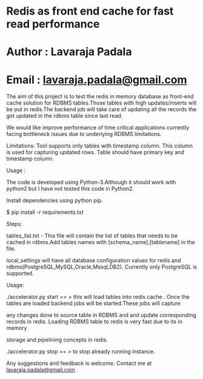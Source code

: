 # Redis as front end cache for fast read performance
# Author : Lavaraja Padala
# Email : lavaraja.padala@gmail.com
The aim of this project is to test the redis in memory database as front-end cache solution for RDBMS tables.Those tables with high updates/inserts
will be put in redis.The backend job will take care of updating all the records the got updated in the  rdbms table since last read.

We would like improve performance of time critical applications currently facing bottleneck issues due to underlying RDBMS limitations.

Limitations:
Tool supports only tables with timestamp column. This column is used for capturing updated rows.
Table should have primary key and timestamp column.


Usage :

The code is developed using Python-3.Although it should work with python2 but I have not tested this code in Python2.

Install dependencies using python pip.

$ pip install -r requirements.txt

Steps:

tables_list.txt - This file will contain the list of tables that needs to be cached in rdbms.Add tables names with [schema_name].[tablename]  in the file.

local_settings will have all database configuration values for redis and rdbms(PostgreSQL,MySQL,Oracle,Mssql,DB2). Currently only PostgreSQL is supported.


Usage:

./accelerator.py start  == > this will load tables into redis cache . Once the tables are loaded backend jobs will be started.These jobs will capture

any changes done to source table in RDBMS and and update corresponding records in redis. Loading RDBMS table to redis is very fast due to its in memory

storage and pipelining concepts in redis.

./accelerator.py stop == > to stop already running instance.



Any suggestions and feedback is welcome. Contact me at lavaraja.padala@gmail.com .
